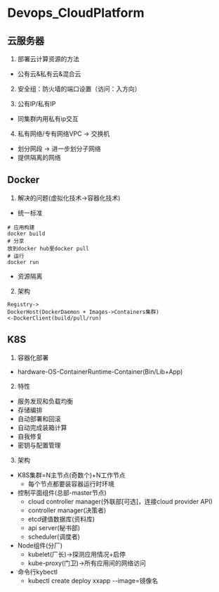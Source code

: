 # Devops_CloudPlatform

## 云服务器
1. 部署云计算资源的方法
- 公有云&私有云&混合云  

2. 安全组：防火墙的端口设置（访问：入方向）  

3. 公有IP/私有IP  
- 同集群内用私有ip交互

4. 私有网络/专有网络VPC -> 交换机  
- 划分网段 -> 进一步划分子网络
- 提供隔离的网络

## Docker
1. 解决的问题(虚拟化技术->容器化技术)
- 统一标准
```
# 应用构建
docker build
# 分享
放到docker hub里docker pull
# 运行
docker run
```
- 资源隔离

2. 架构
```
Registry->
DockerHost(DockerDaemon + Images->Containers集群)
<-DockerClient(build/pull/run)
```

## K8S
1. 容器化部署
- hardware-OS-ContainerRuntime-Container(Bin/Lib+App)

2. 特性
- 服务发现和负载均衡
- 存储编排
- 自动部署和回滚
- 自动完成装箱计算
- 自我修复
- 密钥与配置管理

3. 架构
- K8S集群=N主节点(奇数个)+N工作节点
  - 每个节点都要装容器运行时环境
- 控制平面组件(总部-master节点)
  - cloud controller manager(外联部[可选]，连接cloud provider API)
  - controller manager(决策者)
  - etcd键值数据库(资料库)
  - api server(秘书部)
  - scheduler(调度者)
- Node组件(分厂)
  - kubelet(厂长)->探测应用情况+启停
  - kube-proxy(门卫)->所有应用间的网络访问
- 命令行kybectl
  - kubectl create deploy xxapp --image=镜像名
